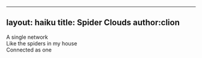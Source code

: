 
---
layout: haiku
title: Spider Clouds
author:clion
---

A single network<br>
Like the spiders in my house<br>
Connected as one<br>